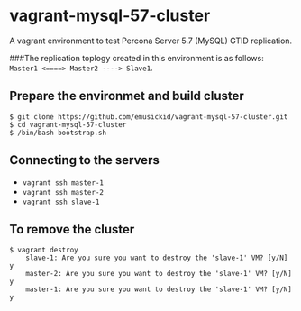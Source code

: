 # vagrant-mysql-57-cluster
A vagrant environment to test Percona Server 5.7 (MySQL) GTID replication.

###The replication toplogy created in this environment is as follows:
  ```Master1 <====> Master2 ----> Slave1```.
## Prepare the environmet and build cluster
```
$ git clone https://github.com/emusickid/vagrant-mysql-57-cluster.git
$ cd vagrant-mysql-57-cluster
$ /bin/bash bootstrap.sh
```
## Connecting to the servers
- ```vagrant ssh master-1```
- ```vagrant ssh master-2```
- ```vagrant ssh slave-1```

## To remove the cluster
```
$ vagrant destroy
    slave-1: Are you sure you want to destroy the 'slave-1' VM? [y/N] y
    master-2: Are you sure you want to destroy the 'slave-1' VM? [y/N] y
    master-1: Are you sure you want to destroy the 'slave-1' VM? [y/N] y
```
